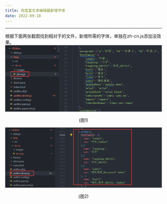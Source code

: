 ```yaml
---
title: 百度富文本编辑器新增字体
date: 2022-09-10
---
```

---
根据下面两张截图找到相对于的文件，新增所需的字体，单独在zh-cn.js添加没效果。
![图片1](./img/zh-cn.png)
<center>(图1)</center>

![图片2](./img/ueditor.png)
<center>(图2)</center>